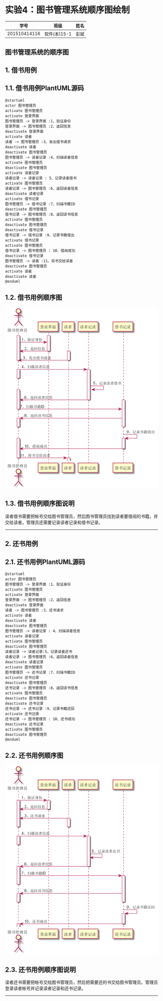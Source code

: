 # 实验4：图书管理系统顺序图绘制
|学号|班级|姓名|
|:-------:|:-------------: | :----------:|
|201510414116|软件(本)15-1|彭斌|

## 图书管理系统的顺序图

## 1. 借书用例
## 1.1. 借书用例PlantUML源码

``` sequence
@startuml
actor 图书管理员
activate 图书管理员
activate 登录界面
图书管理员 -> 登录界面 :1、验证身份
登录界面 -> 图书管理员 :2、返回信息
deactivate 登录界面
activate 读者
读者 -> 图书管理员 :3、发出借书请求
deactivate 读者
deactivate 图书管理员
图书管理员 -> 读者记录 :4、扫描读者信息
activate 图书管理员
deactivate 图书管理员
activate 读者记录
读者记录 -> 读者记录 : 5、记录读者借书
activate 图书管理员
读者记录 -> 图书管理员 :6、返回读者信息
deactivate 读者记录
activate 借书记录
图书管理员 -> 借书记录 :7、扫描书籍ID
deactivate 图书管理员
借书记录 -> 图书管理员 :8、返回该书信息
activate 图书管理员
deactivate 图书管理员
deactivate 借书记录
借书记录 -> 借书记录 :9、记录书籍借出
activate 借书记录
activate 图书管理员
借书记录 -> 图书管理员 : 10、借阅成功
deactivate 借书记录
图书管理员 -> 读者 :11、将书交给读者
deactivate 图书管理员
activate 读者
deactivate 读者
@enduml
```

## 1.2. 借书用例顺序图
![class](sequence1.png)

## 1.3. 借书用例顺序图说明
读者借书需要把帐号交给图书管理员，然后图书管理员找到读者要借阅的书籍，并交给读者。管理员还需要记录读者记录和借书记录。

***

## 2. 还书用例
## 2.1. 还书用例PlantUML源码

``` sequence
@startuml
actor 图书管理员
图书管理员 -> 登录界面 :1、验证身份
activate 图书管理员
activate 登录界面
登录界面 -> 图书管理员 :2、返回信息
deactivate 登录界面
读者 -> 图书管理员 :3、还书请求
activate 读者
deactivate 读者
deactivate 图书管理员
图书管理员 -> 读者记录 : 4、扫描读者信息
activate 读者记录
activate 图书管理员
deactivate 图书管理员
读者记录 -> 读者记录:5、记录读者还书
读者记录 -> 图书管理员 :6、返回读者信息
deactivate 读者记录
activate 图书管理员
图书管理员 -> 还书记录 :7、扫描书籍ID
activate 还书记录
deactivate 图书管理员
还书记录 -> 图书管理员 :8、返回该书信息
activate 图书管理员
deactivate 图书管理员
deactivate 还书记录
还书记录 -> 还书记录 :9、记录书籍还回
activate 还书记录
还书记录 -> 图书管理员 : 10、还书成功
deactivate 还书记录
activate 图书管理员
deactivate 图书管理员
@enduml
```

## 2.2. 还书用例顺序图
![class](sequence2.png)

## 2.3. 还书用例顺序图说明
读者还书需要把帐号交给图书管理员，然后把需要还的书交给图书管理员。管理员登录读者帐号并记录读者记录和还书记录。
***